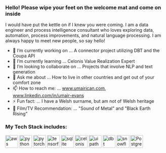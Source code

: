 ### Hello! Please wipe your feet on the welcome mat and come on inside

I would have put the kettle on if I knew you were coming. I am a data engineer and process intelligence consultant who loves exploring data, automation, process improvements, and natural language processing. I am always happy to meet new people, so say hello!


- 🔭 I’m currently working on ... A connector project utilizing DBT and the Coupa API
- 🌱 I’m currently learning ... Celonis Value Realization Expert
- 👯 I’m looking to collaborate on ... Projects that involve NLP and text generation
- 💬 Ask me about ... How to live in other countries and get out of your comfort zone
- 📫 How to reach me: ... www.umairican.com, www.linkedin.com/in/umair-evans
- ⚡ Fun fact: ... I have a Welsh surname, but am not of Welsh heritage
- 🎦 Film/TV Recommendation: ... "Sound of Metal" and "Black Earth Rising"

### My Tech Stack includes:

<p align="left"><img src="https://www.vectorlogo.zone/logos/amazon_aws/amazon_aws-icon.svg" alt="aws" width="40" height="40"/>
<img src="https://www.vectorlogo.zone/logos/python/python-icon.svg" alt="python" width="40" height="40"/> <img
src="https://www.vectorlogo.zone/logos/pytorch/pytorch-icon.svg" alt="pytorch" width="40" height="40"/> <img 
src="https://www.vectorlogo.zone/logos/tensorflow/tensorflow-icon.svg" alt="tensorflow" width="40" height="40"/> <img
src="https://www.vectorlogo.zone/logos/sqlite/sqlite-icon.svg" alt="sqlite" width="40" height="40"/> <img
src="https://images.peerspot.com/image/upload/c_scale,f_auto,q_auto,w_80/7dc60a0mwxbaiylqi22tr0mv3eaf.png" alt="celonis" width="40" height="40"/> <img        
src="https://pbs.twimg.com/profile_images/1235171097903091712/yEBpbiQ4_400x400.jpg" alt="uipath" width="40" height="40"/> <img
src="https://pbs.twimg.com/profile_images/1410225967491076096/1n6iJpwj_400x400.jpg" alt="dbt" width="40" height="40"/> <img
src="https://www.vectorlogo.zone/logos/snowflake/snowflake-icon.svg" alt="snowflake" width="40" height="40"/> <img                                         
src="https://www.vectorlogo.zone/logos/postgresql/postgresql-icon.svg" alt="PostgreSQL" width="40" height="40"/></p><p>&nbsp;</p>
